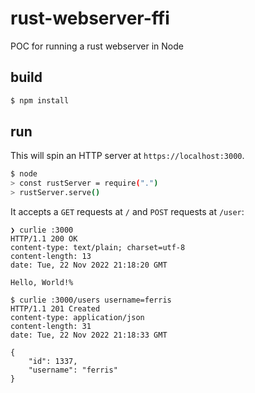 # rust-webserver-ffi
POC for running a rust webserver in Node

## build

```bash
$ npm install
```

## run

This will spin an HTTP server at `https://localhost:3000`.

```bash
$ node
> const rustServer = require(".")
> rustServer.serve()
```

It accepts a `GET` requests at `/` and `POST` requests at `/user`:
```
❯ curlie :3000
HTTP/1.1 200 OK
content-type: text/plain; charset=utf-8
content-length: 13
date: Tue, 22 Nov 2022 21:18:20 GMT

Hello, World!%
```

```
$ curlie :3000/users username=ferris
HTTP/1.1 201 Created
content-type: application/json
content-length: 31
date: Tue, 22 Nov 2022 21:18:33 GMT

{
    "id": 1337,
    "username": "ferris"
}
```
